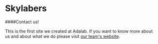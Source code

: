 # Skylabers
####Contact us!

This is the first site we created at Adalab. If you want to know more about us and about what we do please visit [our team's website](http://beta.adalab.es/contact-us-skylabers/).